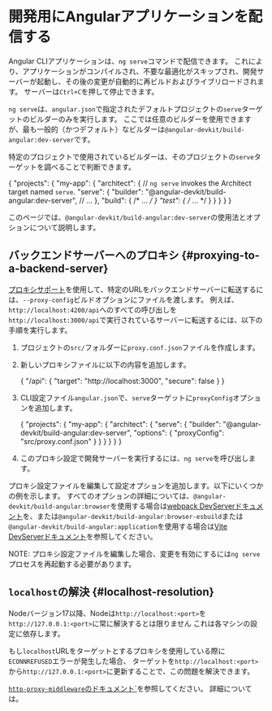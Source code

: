 # 開発用にAngularアプリケーションを配信する

Angular CLIアプリケーションは、`ng serve`コマンドで配信できます。
これにより、アプリケーションがコンパイルされ、不要な最適化がスキップされ、開発サーバーが起動し、その後の変更が自動的に再ビルドおよびライブリロードされます。
サーバーは`Ctrl+C`を押して停止できます。

`ng serve`は、`angular.json`で指定されたデフォルトプロジェクトの`serve`ターゲットのビルダーのみを実行します。
ここでは任意のビルダーを使用できますが、最も一般的（かつデフォルト）なビルダーは`@angular-devkit/build-angular:dev-server`です。

特定のプロジェクトで使用されているビルダーは、そのプロジェクトの`serve`ターゲットを調べることで判断できます。

<docs-code language="json">

{
  "projects": {
    "my-app": {
      "architect": {
        // `ng serve` invokes the Architect target named `serve`.
        "serve": {
          "builder": "@angular-devkit/build-angular:dev-server",
          // ...
        },
        "build": { /* ... */ }
        "test": { /* ... */ }
      }
    }
  }
}

</docs-code>

このページでは、`@angular-devkit/build-angular:dev-server`の使用法とオプションについて説明します。

## バックエンドサーバーへのプロキシ {#proxying-to-a-backend-server}

[プロキシサポート](https://webpack.js.org/configuration/dev-server/#devserverproxy)を使用して、特定のURLをバックエンドサーバーに転送するには、`--proxy-config`ビルドオプションにファイルを渡します。
例えば、`http://localhost:4200/api`へのすべての呼び出しを`http://localhost:3000/api`で実行されているサーバーに転送するには、以下の手順を実行します。

1. プロジェクトの`src/`フォルダーに`proxy.conf.json`ファイルを作成します。
1. 新しいプロキシファイルに以下の内容を追加します。

    <docs-code language="json">

    {
      "/api": {
        "target": "http://localhost:3000",
        "secure": false
      }
    }

    </docs-code>

1. CLI設定ファイル`angular.json`で、`serve`ターゲットに`proxyConfig`オプションを追加します。

    <docs-code language="json">

    {
      "projects": {
        "my-app": {
          "architect": {
            "serve": {
              "builder": "@angular-devkit/build-angular:dev-server",
              "options": {
                "proxyConfig": "src/proxy.conf.json"
              }
            }
          }
        }
      }
    }

    </docs-code>

1. このプロキシ設定で開発サーバーを実行するには、`ng serve`を呼び出します。

プロキシ設定ファイルを編集して設定オプションを追加します。以下にいくつかの例を示します。
すべてのオプションの詳細については、`@angular-devkit/build-angular:browser`を使用する場合は[webpack DevServerドキュメント](https://webpack.js.org/configuration/dev-server/#devserverproxy)を、または`@angular-devkit/build-angular:browser-esbuild`または`@angular-devkit/build-angular:application`を使用する場合は[Vite DevServerドキュメント](https://vite.dev/config/server-options#server-proxy)を参照してください。

NOTE: プロキシ設定ファイルを編集した場合、変更を有効にするには`ng serve`プロセスを再起動する必要があります。

## `localhost`の解決 {#localhost-resolution}

Nodeバージョン17以降、Nodeは`http://localhost:<port>`を`http://127.0.0.1:<port>`に常に解決するとは限りません
これは各マシンの設定に依存します。

もし`localhost`URLをターゲットとするプロキシを使用している際に`ECONNREFUSED`エラーが発生した場合、
ターゲットを`http://localhost:<port>`から`http://127.0.0.1:<port>`に更新することで、この問題を解決できます。

[`http-proxy-middleware`のドキュメント`](https://github.com/chimurai/http-proxy-middleware#nodejs-17-econnrefused-issue-with-ipv6-and-localhost-705)を参照してください。
詳細については。
